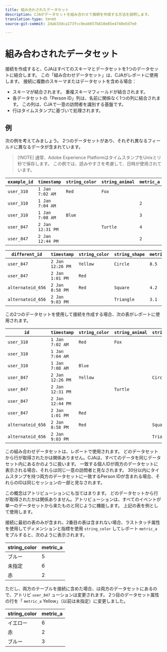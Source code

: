 ```yaml
---
title: 組み合わされたデータセット
description: CJAがデータセットを組み合わせて接続を作成する方法を説明します。
translation-type: tm+mt
source-git-commit: 2dab33dca173fcc0eab657b810e85e4740e5d7e0

---
```



# 組み合わされたデータセット

接続を作成すると、CJAはすべてのスキーマとデータセットを1つのデータセットに結合します。 この「組み合わせデータセット」は、CJAがレポートに使用します。 接続に複数のスキーマまたはデータセットを含める場合：

* スキーマが結合されます。 重複スキーマフィールドが結合されます。
* 各データセットの「Person ID」列は、名前に関係なく1つの列に結合されます。 この列は、CJAで一意の訪問者を識別する基盤です。
* 行はタイムスタンプに基づいて処理されます。

## 例

次の例を考えてみましょう。 2つのデータセットがあり、それぞれ異なるフィールドに異なるデータが含まれています。

>[!NOTE] 通常、Adobe Experience PlatformはタイムスタンプをUnixミリ秒で保存します。 この例では、読みやすさを考慮して、日時が使用されています。

| `example_id` | `timestamp` | `string_color` | `string_animal` | `metric_a` |
| --- | --- | --- | --- | --- |
| `user_310` | `1 Jan 7:02 AM` | `Red` | `Fox` |  |
| `user_310` | `1 Jan 7:04 AM` |  |  | `2` |
| `user_310` | `1 Jan 7:08 AM` | `Blue` |  | `3` |
| `user_847` | `2 Jan 12:31 PM` |  | `Turtle` | `4` |
| `user_847` | `2 Jan 12:44 PM` |  |  | `2` |

| `different_id` | `timestamp` | `string_color` | `string_shape` | `metric_b` |
| --- | --- | --- | --- | --- |
| `user_847` | `2 Jan 12:26 PM` | `Yellow` | `Circle` | `8.5` |
| `user_847` | `2 Jan 1:01 PM` | `Red` |  |  |
| `alternateid_656` | `2 Jan 8:58 PM` | `Red` | `Square` | `4.2` |
| `alternateid_656` | `2 Jan 9:03 PM` |  | `Triangle` | `3.1` |

この2つのデータセットを使用して接続を作成する場合、次の表がレポートに使用されます。

| `id` | `timestamp` | `string_color` | `string_animal` | `string_shape` | `metric_a` | `metric_b` |
| --- | --- | --- | --- | --- | --- | --- |
| `user_310` | `1 Jan 7:02 AM` | `Red` | `Fox` |  |  |  |
| `user_310` | `1 Jan 7:04 AM` |  |  |  | `2` |  |
| `user_310` | `1 Jan 7:08 AM` | `Blue` |  |  | `3` |  |
| `user_847` | `2 Jan 12:26 PM` | `Yellow` |  | `Circle` |  | `8.5` |
| `user_847` | `2 Jan 12:31 PM` |  | `Turtle` |  | `4` |  |
| `user_847` | `2 Jan 12:44 PM` |  |  |  | `2` |  |
| `user_847` | `2 Jan 1:01 PM` | `Red` |  |  |  |  |
| `alternateid_656` | `2 Jan 8:58 PM` | `Red` |  | `Square` |  | `4.2` |
| `alternateid_656` | `2 Jan 9:03 PM` |  |  | `Triangle` |  | `3.1` |

この組み合わせデータセットは、レポートで使用されます。 どのデータセットから行が取得されたかは関係ありません。CJAは、すべてのデータを同じデータセット内にあるかのように扱います。 一致する個人IDが両方のデータセットに表示される場合、それらは同じ一意の訪問者と見なされます。 30分以内にタイムスタンプを持つ両方のデータセットに一致するPerson IDが含まれる場合、それらのIDは同じセッションの一部と見なされます。

この概念はアトリビューションにも当てはまります。 どのデータセットから行が取得されたかは関係ありません。アトリビューションは、すべてのイベントが単一のデータセットから来たものと同じように機能します。 上記の表を例として使用します。

接続に最初の表のみが含まれ、2番目の表は含まれない場合、ラストタッチ属性を使用してディメンションと指標を使用 `string_color` してレポート `metric_a` をプルすると、次のように表示されます。

| string_color | metric_a |
| --- | --- |
| ブルー | 5 |
| 未指定 | 6 |
| 赤 | 2 |

ただし、両方のテーブルを接続に含めた場合、は両方のデータセットにあるので、アトリビ `user_847` ューションは変更されます。 2つ目のデータセット属性の行を「 `metric_a` Yellow」（以前は未指定）に変更しました。

| string_color | metric_a |
| --- | --- |
| イエロー | 6 |
| 赤 | 2 |
| ブルー | 3 |
